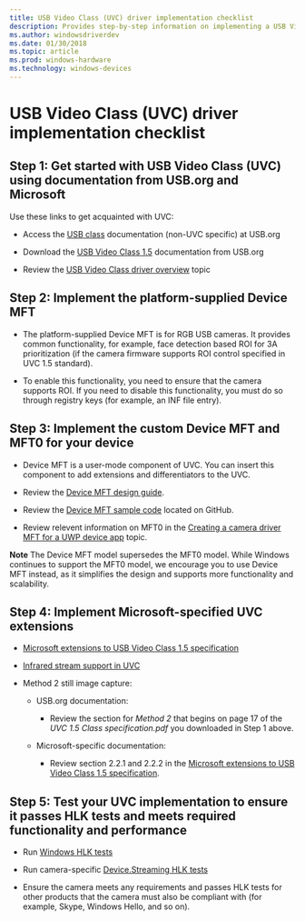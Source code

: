 ```yaml
---
title: USB Video Class (UVC) driver implementation checklist
description: Provides step-by-step information on implementing a USB Video Class (UVC) driver for your device.
ms.author: windowsdriverdev
ms.date: 01/30/2018
ms.topic: article
ms.prod: windows-hardware
ms.technology: windows-devices
---
```


# USB Video Class (UVC) driver implementation checklist

## Step 1: Get started with USB Video Class (UVC) using documentation from USB.org and Microsoft

Use these links to get acquainted with UVC:

- Access the [USB class](http://www.usb.org/developers/docs/devclass_docs/) documentation (non-UVC specific) at USB.org

- Download the [USB Video Class 1.5](http://www.usb.org/developers/docs/devclass_docs/USB_Video_Class_1_5.zip) documentation from USB.org

- Review the [USB Video Class driver overview](https://docs.microsoft.com/windows-hardware/drivers/stream/usb-video-class-driver-overview) topic

## Step 2: Implement the platform-supplied Device MFT

- The platform-supplied Device MFT is for RGB USB cameras. It provides common functionality, for example, face detection based ROI for 3A prioritization (if the camera firmware supports ROI control specified in UVC 1.5 standard).

- To enable this functionality, you need to ensure that the camera supports ROI. If you need to disable this functionality, you must do so through registry keys (for example, an INF file entry).

## Step 3: Implement the custom Device MFT and MFT0 for your device

- Device MFT is a user-mode component of UVC. You can insert this component to add extensions and differentiators to the UVC.

- Review the [Device MFT design guide](https://docs.microsoft.com/windows-hardware/drivers/stream/dmft-design).

- Review the [Device MFT sample code](https://github.com/Microsoft/Windows-driver-samples/tree/master/avstream/sampledevicemft) located on GitHub.

- Review relevent information on MFT0 in the [Creating a camera driver MFT for a UWP device app](https://docs.microsoft.com/windows-hardware/drivers/devapps/creating-a-camera-driver-mft) topic.

**Note** The Device MFT model supersedes the MFT0 model. While Windows continues to support the MFT0 model, we encourage you to use Device MFT instead, as it simplifies the design and supports more functionality and scalability.

## Step 4: Implement Microsoft-specified UVC extensions

- [Microsoft extensions to USB Video Class 1.5 specification](https://docs.microsoft.com/windows-hardware/drivers/stream/uvc-extensions-1-5)

- [Infrared stream support in UVC](https://docs.microsoft.com/windows-hardware/drivers/stream/infrared-stream-support-in-uvc)

- Method 2 still image capture:

    - USB.org documentation:

        - Review the section for *Method 2* that begins on page 17 of the *UVC 1.5 Class specification.pdf* you downloaded in Step 1 above.

    - Microsoft-specific documentation:

        - Review section 2.2.1 and 2.2.2 in the [Microsoft extensions to USB Video Class 1.5 specification](https://docs.microsoft.com/windows-hardware/drivers/stream/uvc-extensions-1-5).

## Step 5: Test your UVC implementation to ensure it passes HLK tests and meets required functionality and performance

- Run [Windows HLK tests](https://msdn.microsoft.com/library/windows/hardware/dn930814)

- Run camera-specific [Device.Streaming HLK tests](https://msdn.microsoft.com/library/windows/hardware/dn941930)

- Ensure the camera meets any requirements and passes HLK tests for other products that the camera must also be compliant with (for example, Skype, Windows Hello, and so on).




